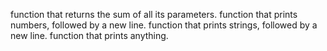  function that returns the sum of all its parameters.
function that prints numbers, followed by a new line.
function that prints strings, followed by a new line.
function that prints anything.
